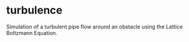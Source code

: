 # turbulence
Simulation of a turbulent pipe flow around an obstacle using the Lattice Boltzmann Equation.
